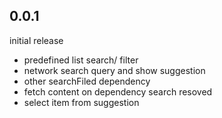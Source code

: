## 0.0.1
initial release
* predefined list search/ filter
* network search query and show suggestion
* other searchFiled dependency
* fetch content on dependency search resoved
* select item from suggestion
